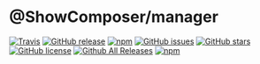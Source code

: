 # @ShowComposer/manager
[![Travis](https://img.shields.io/travis/com/ShowComposer/manager.svg)](https://travis-ci.com/ShowComposer/manager)
[![GitHub release](https://img.shields.io/github/release/ShowComposer/manager.svg)](https://github.com/ShowComposer/manager)
[![npm](https://img.shields.io/npm/v/@showcomposer/manager.svg)](https://www.npmjs.com/package/@showcomposer/manager)
[![GitHub issues](https://img.shields.io/github/issues/ShowComposer/manager.svg)](https://github.com/ShowComposer/manager/issues)
[![GitHub stars](https://img.shields.io/github/stars/ShowComposer/manager.svg)](https://github.com/ShowComposer/manager/stargazers)
[![GitHub license](https://img.shields.io/github/license/ShowComposer/manager.svg)](https://github.com/ShowComposer/manager/blob/master/LICENSE)
[![Github All Releases](https://img.shields.io/github/downloads/ShowComposer/manager/total.svg)](https://github.com/ShowComposer/manager)
[![npm](https://img.shields.io/npm/dt/@showcomposer/manager.svg)](https://github.com/ShowComposer/manager)
